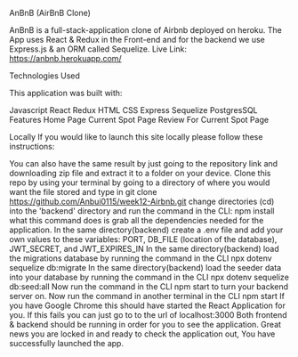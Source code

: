 AnBnB (AirBnB Clone)

AnBnB is a full-stack-application clone of Airbnb deployed on heroku. The App uses React & Redux in the Front-end and for the backend we use Express.js & an ORM called Sequelize. Live Link: https://anbnb.herokuapp.com/

Technologies Used

This application was built with:

Javascript
React
Redux
HTML
CSS
Express
Sequelize
PostgresSQL
Features Home Page Current Spot Page Review For Current Spot Page

Locally If you would like to launch this site locally please follow these instructions:

You can also have the same result by just going to the repository link and downloading zip file and extract it to a folder on your device.
Clone this repo by using your terminal by going to a directory of where you would want the file stored and type in git clone https://github.com/Anbui0115/week12-Airbnb.git
change directories (cd) into the 'backend' directory and run the command in the CLI: npm install what this command does is grab all the dependencies needed for the application.
In the same directory(backend) create a .env file and add your own values to these variables: PORT, DB_FILE (location of the database), JWT_SECRET, and JWT_EXPIRES_IN
In the same directory(backend) load the migrations database by running the command in the CLI npx dotenv sequelize db:migrate
In the same directory(backend) load the seeder data into your database by running the command in the CLI npx dotenv sequelize db:seed:all
Now run the command in the CLI npm start to turn your backend server on.
Now run the command in another terminal in the CLI npm start If you have Google Chrome this should have started the React Application for you. If this fails you can just go to to the url of localhost:3000
Both frontend & backend should be running in order for you to see the application.
Great news you are locked in and ready to check the application out, You have successfully launched the app.
